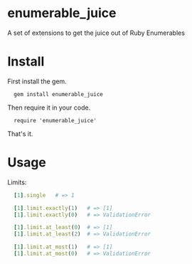 enumerable_juice
================

A set of extensions to get the juice out of Ruby Enumerables

Install
=======

First install the gem.

```
  gem install enumerable_juice
```

Then require it in your code.

```
  require 'enumerable_juice'
```

That's it.

Usage
=====

Limits:

```ruby
  [1].single   # => 1
```

```ruby
  [1].limit.exactly(1)   # => [1]
  [1].limit.exactly(0)   # => ValidationError

  [1].limit.at_least(0)  # => [1]
  [1].limit.at_least(2)  # => ValidationError

  [1].limit.at_most(1)   # => [1]
  [1].limit.at_most(0)   # => ValidationError
```
